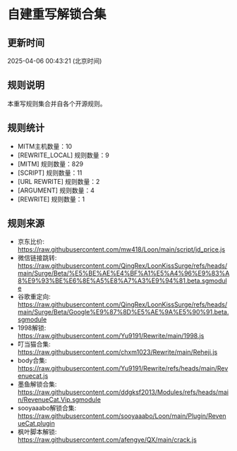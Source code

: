# 自建重写解锁合集

## 更新时间
2025-04-06 00:43:21 (北京时间)

## 规则说明
本重写规则集合并自各个开源规则。

## 规则统计
- MITM主机数量：10
- [REWRITE_LOCAL] 规则数量：9
- [MITM] 规则数量：829
- [SCRIPT] 规则数量：11
- [URL REWRITE] 规则数量：2
- [ARGUMENT] 规则数量：4
- [REWRITE] 规则数量：1


## 规则来源
- 京东比价: https://raw.githubusercontent.com/mw418/Loon/main/script/jd_price.js
- 微信链接跳转: https://raw.githubusercontent.com/QingRex/LoonKissSurge/refs/heads/main/Surge/Beta/%E5%BE%AE%E4%BF%A1%E5%A4%96%E9%83%A8%E9%93%BE%E6%8E%A5%E8%A7%A3%E9%94%81.beta.sgmodule
- 谷歌重定向: https://raw.githubusercontent.com/QingRex/LoonKissSurge/refs/heads/main/Surge/Beta/Google%E9%87%8D%E5%AE%9A%E5%90%91.beta.sgmodule
- 1998解锁: https://raw.githubusercontent.com/Yu9191/Rewrite/main/1998.js
- 叮当猫合集: https://raw.githubusercontent.com/chxm1023/Rewrite/main/Reheji.js
- body合集: https://raw.githubusercontent.com/Yu9191/Rewrite/refs/heads/main/Revenuecat.js
- 墨鱼解锁合集: https://raw.githubusercontent.com/ddgksf2013/Modules/refs/heads/main/RevenueCat.Vip.sgmodule
- sooyaaabo解锁合集: https://raw.githubusercontent.com/sooyaaabo/Loon/main/Plugin/RevenueCat.plugin
- 枫叶脚本解锁: https://raw.githubusercontent.com/afengye/QX/main/crack.js

